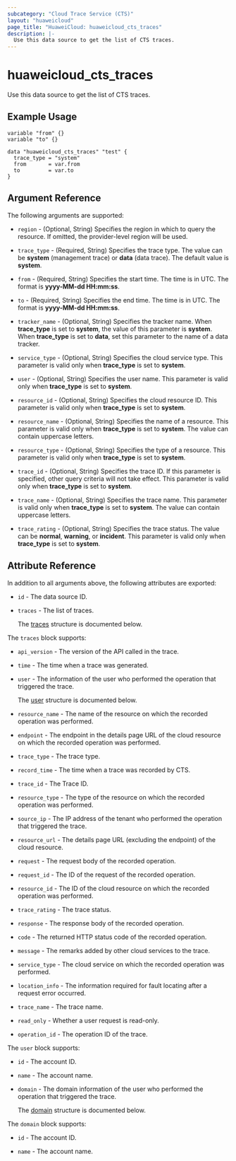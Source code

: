 ```yaml
---
subcategory: "Cloud Trace Service (CTS)"
layout: "huaweicloud"
page_title: "HuaweiCloud: huaweicloud_cts_traces"
description: |-
  Use this data source to get the list of CTS traces.
---
```


# huaweicloud_cts_traces

Use this data source to get the list of CTS traces.

## Example Usage

```hcl
variable "from" {}
variable "to" {}

data "huaweicloud_cts_traces" "test" {
  trace_type = "system"
  from       = var.from
  to         = var.to
}
```

## Argument Reference

The following arguments are supported:

* `region` - (Optional, String) Specifies the region in which to query the resource.
  If omitted, the provider-level region will be used.

* `trace_type` - (Required, String) Specifies the trace type.
  The value can be **system** (management trace) or **data** (data trace).
  The default value is **system**.

* `from` - (Required, String) Specifies the start time.
  The time is in UTC. The format is **yyyy-MM-dd HH:mm:ss**.

* `to` - (Required, String) Specifies the end time.
  The time is in UTC. The format is **yyyy-MM-dd HH:mm:ss**.

* `tracker_name` - (Optional, String) Specifies the tracker name.
  When **trace_type** is set to **system**, the value of this parameter is **system**.
  When **trace_type** is set to **data**, set this parameter to the name of a data tracker.

* `service_type` - (Optional, String) Specifies the cloud service type.
  This parameter is valid only when **trace_type** is set to **system**.

* `user` - (Optional, String) Specifies the user name.
  This parameter is valid only when **trace_type** is set to **system**.

* `resource_id` - (Optional, String) Specifies the cloud resource ID.
  This parameter is valid only when **trace_type** is set to **system**.

* `resource_name` - (Optional, String) Specifies the name of a resource.
  This parameter is valid only when **trace_type** is set to **system**.
  The value can contain uppercase letters.

* `resource_type` - (Optional, String) Specifies the type of a resource.
  This parameter is valid only when **trace_type** is set to **system**.

* `trace_id` - (Optional, String) Specifies the trace ID.
  If this parameter is specified, other query criteria will not take effect.
  This parameter is valid only when **trace_type** is set to **system**.

* `trace_name` - (Optional, String) Specifies the trace name.
  This parameter is valid only when **trace_type** is set to **system**.
  The value can contain uppercase letters.

* `trace_rating` - (Optional, String) Specifies the trace status.
  The value can be **normal**, **warning**, or **incident**.
  This parameter is valid only when **trace_type** is set to **system**.

## Attribute Reference

In addition to all arguments above, the following attributes are exported:

* `id` - The data source ID.

* `traces` - The list of traces.

  The [traces](#traces_struct) structure is documented below.

<a name="traces_struct"></a>
The `traces` block supports:

* `api_version` - The version of the API called in the trace.

* `time` - The time when a trace was generated.

* `user` - The information of the user who performed the operation that triggered the trace.

  The [user](#traces_user_struct) structure is documented below.

* `resource_name` - The name of the resource on which the recorded operation was performed.

* `endpoint` - The endpoint in the details page URL of the cloud resource on which the recorded operation was performed.

* `trace_type` - The trace type.

* `record_time` - The time when a trace was recorded by CTS.

* `trace_id` - The Trace ID.

* `resource_type` - The type of the resource on which the recorded operation was performed.

* `source_ip` - The IP address of the tenant who performed the operation that triggered the trace.

* `resource_url` - The details page URL (excluding the endpoint) of the cloud resource.

* `request` - The request body of the recorded operation.

* `request_id` - The ID of the request of the recorded operation.

* `resource_id` - The ID of the cloud resource on which the recorded operation was performed.

* `trace_rating` - The trace status.

* `response` - The response body of the recorded operation.

* `code` - The returned HTTP status code of the recorded operation.

* `message` - The remarks added by other cloud services to the trace.

* `service_type` - The cloud service on which the recorded operation was performed.

* `location_info` - The information required for fault locating after a request error occurred.

* `trace_name` - The trace name.

* `read_only` - Whether a user request is read-only.

* `operation_id` - The operation ID of the trace.

<a name="traces_user_struct"></a>
The `user` block supports:

* `id` - The account ID.

* `name` - The account name.

* `domain` - The domain information of the user who performed the operation that triggered the trace.

  The [domain](#user_domain_struct) structure is documented below.

<a name="user_domain_struct"></a>
The `domain` block supports:

* `id` - The account ID.

* `name` - The account name.
